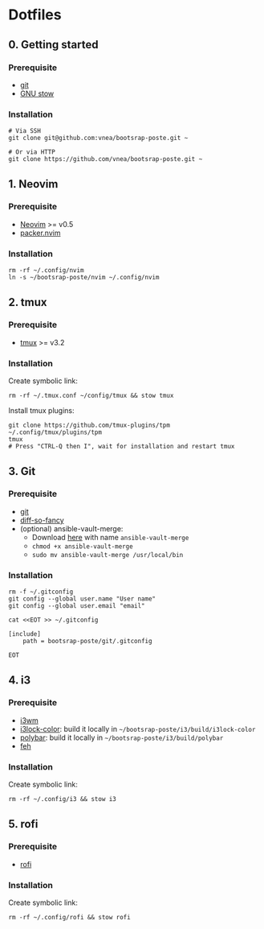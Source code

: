 # Dotfiles

## 0. Getting started

### Prerequisite

* [git](https://git-scm.com)
* [GNU stow](https://www.gnu.org/software/stow)

### Installation

```shell
# Via SSH
git clone git@github.com:vnea/bootsrap-poste.git ~

# Or via HTTP
git clone https://github.com/vnea/bootsrap-poste.git ~
```

## 1. Neovim

### Prerequisite

* [Neovim](https://neovim.io) >= v0.5
* [packer.nvim](https://github.com/wbthomason/packer.nvim)

### Installation

```shell
rm -rf ~/.config/nvim
ln -s ~/bootsrap-poste/nvim ~/.config/nvim
```

## 2. tmux

### Prerequisite

* [tmux](https://github.com/tmux/tmux) >= v3.2

### Installation

Create symbolic link:

```shell
rm -rf ~/.tmux.conf ~/config/tmux && stow tmux
```

Install tmux plugins:

```shell
git clone https://github.com/tmux-plugins/tpm ~/.config/tmux/plugins/tpm
tmux
# Press "CTRL-Q then I", wait for installation and restart tmux
```

## 3. Git

### Prerequisite

* [git](https://git-scm.com)
* [diff-so-fancy](https://github.com/so-fancy/diff-so-fancy)
* (optional) ansible-vault-merge:
    * Download [here](https://raw.githubusercontent.com/building5/ansible-vault-tools/master/ansible-vault-merge.sh)
      with name `ansible-vault-merge`
    * ```chmod +x ansible-vault-merge```
    * ```sudo mv ansible-vault-merge /usr/local/bin```

### Installation

```shell
rm -f ~/.gitconfig
git config --global user.name "User name"
git config --global user.email "email"

cat <<EOT >> ~/.gitconfig

[include]
    path = bootsrap-poste/git/.gitconfig

EOT
```

## 4. i3

### Prerequisite

* [i3wm](https://i3wm.org)
* [i3lock-color](https://github.com/Raymo111/i3lock-color): build it locally in `~/bootsrap-poste/i3/build/i3lock-color`
* [polybar](https://github.com/polybar/polybar): build it locally in `~/bootsrap-poste/i3/build/polybar`
* [feh](https://feh.finalrewind.org)

### Installation

Create symbolic link:

```shell
rm -rf ~/.config/i3 && stow i3
```

## 5. rofi

### Prerequisite

* [rofi](https://github.com/davatorium/rofi)

### Installation

Create symbolic link:

```shell
rm -rf ~/.config/rofi && stow rofi
```
